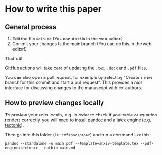 # How to write this paper

## General process

1. Edit the file `main.md` (You can do this in the web editor!)
2. Commit your changes to the main branch (You can do this in the web editor!)

That's it!

GitHub actions will take care of updating the `.tex`, `.docx` and `.pdf` files.

You can also open a pull request, for example by selecting "Create a new branch for this commit and start a pull request". This provides a nice interface for discussing changes to the manuscript with co-authors.

## How to preview changes locally

To preview your edits locally, e.g. in order to check if your table or equation renders correctly, you will need to install [pandoc](https://pandoc.org/MANUAL.html) and a latex engine (e.g. [tectonic](https://tectonic-typesetting.github.io/en-US/)).

Then go into this folder (i.e. `cmfapoc/paper`) and run a command like this:

```shell
pandoc --standalone -o main.pdf --template=arxiv-template.tex --pdf-engine=tectonic --natbib main.md
```

